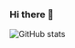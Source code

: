 ### Hi there 👋

![GitHub stats](https://github-readme-stats.vercel.app/api?username=sdfsdf&show_icons=true&count_private=true)  

